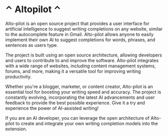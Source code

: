 # ⌃ Altopilot ⌃

Alto-pilot is an open source project that provides a user interface for artificial intelligence to suggest writing completions on any website, similar to the autocomplete feature in Gmail. Alto-pilot allows anyone to easily implement their own AI to suggest completions for words, phrases, and sentences as users type.

The project is built using an open source architecture, allowing developers and users to contribute to and improve the software. Alto-pilot integrates with a wide range of websites, including content management systems, forums, and more, making it a versatile tool for improving writing productivity.

Whether you're a blogger, marketer, or content creator, Alto-pilot is an essential tool for boosting your writing speed and accuracy. The project is constantly evolving, incorporating the latest AI advancements and user feedback to provide the best possible experience. Give it a try and experience the power of AI-assisted writing!

If you are an AI developer, you can leverage the open architecture of Alto-pilot to create and integrate your own writing completion models into the extension.
